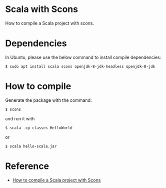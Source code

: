 Scala with Scons
================

How to compile a Scala project with scons.

# Dependencies

In Ubuntu, please use the below command to install compile dependencies:

    $ sudo apt install scala scons openjdk-8-jdk-headless openjdk-8-jdk

# How to compile

Generate the package with the command:

    $ scons

and run it with

    $ scala -cp classes HelloWorld

or

    $ scala hello-scala.jar

# Reference

+ [How to compile a Scala project with Scons](https://gist.github.com/ayosec/1310647)
